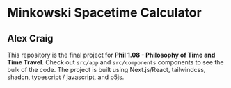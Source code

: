 # Minkowski Spacetime Calculator

## Alex Craig

This repository is the final project for **Phil 1.08 - Philosophy of Time and Time Travel**. Check out `src/app` and `src/components` components to see the bulk of the code. The project is built using Next.js/React, tailwindcss, shadcn, typescript / javascript, and p5js.